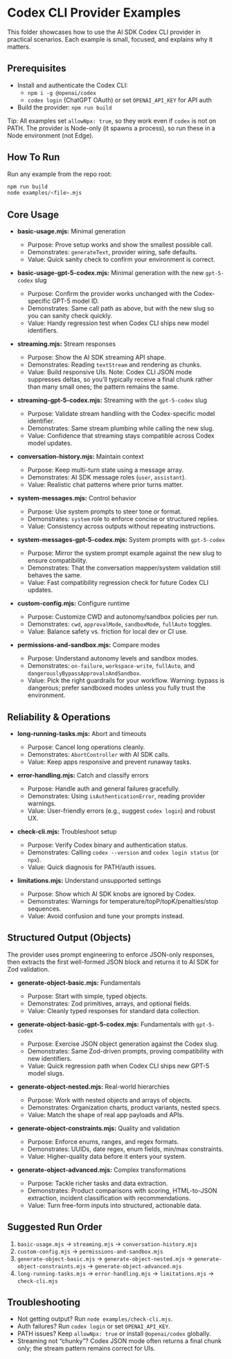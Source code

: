 # Codex CLI Provider Examples

This folder showcases how to use the AI SDK Codex CLI provider in practical scenarios. Each example is small, focused, and explains why it matters.

## Prerequisites

- Install and authenticate the Codex CLI:
  - `npm i -g @openai/codex`
  - `codex login` (ChatGPT OAuth) or set `OPENAI_API_KEY` for API auth
- Build the provider: `npm run build`

Tip: All examples set `allowNpx: true`, so they work even if `codex` is not on PATH. The provider is Node-only (it spawns a process), so run these in a Node environment (not Edge).

## How To Run

Run any example from the repo root:

```bash
npm run build
node examples/<file>.mjs
```

## Core Usage

- **basic-usage.mjs:** Minimal generation
  - Purpose: Prove setup works and show the smallest possible call.
  - Demonstrates: `generateText`, provider wiring, safe defaults.
  - Value: Quick sanity check to confirm your environment is correct.

- **basic-usage-gpt-5-codex.mjs:** Minimal generation with the new `gpt-5-codex` slug
  - Purpose: Confirm the provider works unchanged with the Codex-specific GPT-5 model ID.
  - Demonstrates: Same call path as above, but with the new slug so you can sanity check quickly.
  - Value: Handy regression test when Codex CLI ships new model identifiers.

- **streaming.mjs:** Stream responses
  - Purpose: Show the AI SDK streaming API shape.
  - Demonstrates: Reading `textStream` and rendering as chunks.
  - Value: Build responsive UIs. Note: Codex CLI JSON mode suppresses deltas, so you’ll typically receive a final chunk rather than many small ones; the pattern remains the same.

- **streaming-gpt-5-codex.mjs:** Streaming with the `gpt-5-codex` slug
  - Purpose: Validate stream handling with the Codex-specific model identifier.
  - Demonstrates: Same stream plumbing while calling the new slug.
  - Value: Confidence that streaming stays compatible across Codex model updates.

- **conversation-history.mjs:** Maintain context
  - Purpose: Keep multi-turn state using a message array.
  - Demonstrates: AI SDK message roles (`user`, `assistant`).
  - Value: Realistic chat patterns where prior turns matter.

- **system-messages.mjs:** Control behavior
  - Purpose: Use system prompts to steer tone or format.
  - Demonstrates: `system` role to enforce concise or structured replies.
  - Value: Consistency across outputs without repeating instructions.

- **system-messages-gpt-5-codex.mjs:** System prompts with `gpt-5-codex`
  - Purpose: Mirror the system prompt example against the new slug to ensure compatibility.
  - Demonstrates: That the conversation mapper/system validation still behaves the same.
  - Value: Fast compatibility regression check for future Codex CLI updates.

- **custom-config.mjs:** Configure runtime
  - Purpose: Customize CWD and autonomy/sandbox policies per run.
  - Demonstrates: `cwd`, `approvalMode`, `sandboxMode`, `fullAuto` toggles.
  - Value: Balance safety vs. friction for local dev or CI use.

- **permissions-and-sandbox.mjs:** Compare modes
  - Purpose: Understand autonomy levels and sandbox modes.
  - Demonstrates: `on-failure`, `workspace-write`, `fullAuto`, and `dangerouslyBypassApprovalsAndSandbox`.
  - Value: Pick the right guardrails for your workflow. Warning: bypass is dangerous; prefer sandboxed modes unless you fully trust the environment.

## Reliability & Operations

- **long-running-tasks.mjs:** Abort and timeouts
  - Purpose: Cancel long operations cleanly.
  - Demonstrates: `AbortController` with AI SDK calls.
  - Value: Keep apps responsive and prevent runaway tasks.

- **error-handling.mjs:** Catch and classify errors
  - Purpose: Handle auth and general failures gracefully.
  - Demonstrates: Using `isAuthenticationError`, reading provider warnings.
  - Value: User-friendly errors (e.g., suggest `codex login`) and robust UX.

- **check-cli.mjs:** Troubleshoot setup
  - Purpose: Verify Codex binary and authentication status.
  - Demonstrates: Calling `codex --version` and `codex login status` (or `npx`).
  - Value: Quick diagnosis for PATH/auth issues.

- **limitations.mjs:** Understand unsupported settings
  - Purpose: Show which AI SDK knobs are ignored by Codex.
  - Demonstrates: Warnings for temperature/topP/topK/penalties/stop sequences.
  - Value: Avoid confusion and tune your prompts instead.

## Structured Output (Objects)

The provider uses prompt engineering to enforce JSON-only responses, then extracts the first well-formed JSON block and returns it to AI SDK for Zod validation.

- **generate-object-basic.mjs:** Fundamentals
  - Purpose: Start with simple, typed objects.
  - Demonstrates: Zod primitives, arrays, and optional fields.
  - Value: Cleanly typed responses for standard data collection.

- **generate-object-basic-gpt-5-codex.mjs:** Fundamentals with `gpt-5-codex`
  - Purpose: Exercise JSON object generation against the Codex slug.
  - Demonstrates: Same Zod-driven prompts, proving compatibility with new identifiers.
  - Value: Quick regression path when Codex CLI ships new GPT-5 model slugs.

- **generate-object-nested.mjs:** Real-world hierarchies
  - Purpose: Work with nested objects and arrays of objects.
  - Demonstrates: Organization charts, product variants, nested specs.
  - Value: Match the shape of real app payloads and APIs.

- **generate-object-constraints.mjs:** Quality and validation
  - Purpose: Enforce enums, ranges, and regex formats.
  - Demonstrates: UUIDs, date regex, enum fields, min/max constraints.
  - Value: Higher-quality data before it enters your system.

- **generate-object-advanced.mjs:** Complex transformations
  - Purpose: Tackle richer tasks and data extraction.
  - Demonstrates: Product comparisons with scoring, HTML-to-JSON extraction, incident classification with recommendations.
  - Value: Turn free-form inputs into structured, actionable data.

## Suggested Run Order

1. `basic-usage.mjs` → `streaming.mjs` → `conversation-history.mjs`
2. `custom-config.mjs` → `permissions-and-sandbox.mjs`
3. `generate-object-basic.mjs` → `generate-object-nested.mjs` → `generate-object-constraints.mjs` → `generate-object-advanced.mjs`
4. `long-running-tasks.mjs` → `error-handling.mjs` → `limitations.mjs` → `check-cli.mjs`

## Troubleshooting

- Not getting output? Run `node examples/check-cli.mjs`.
- Auth failures? Run `codex login` or set `OPENAI_API_KEY`.
- PATH issues? Keep `allowNpx: true` or install `@openai/codex` globally.
- Streaming not “chunky”? Codex JSON mode often returns a final chunk only; the stream pattern remains correct for UIs.
